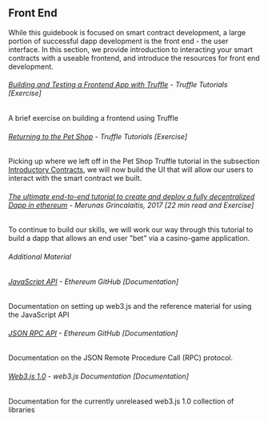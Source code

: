 ## Front End

While this guidebook is focused on smart contract development, a large portion of successful dapp development is the front end - the user interface.  In this section, we provide introduction to interacting your smart contracts with a useable frontend, and introduce the resources for front end development.

###### [Building and Testing a Frontend App with Truffle](http://truffleframework.com/tutorials/building-testing-frontend-app-truffle-3) - Truffle Tutorials \[Exercise\]

A brief exercise on building a frontend using Truffle

###### [Returning to the Pet Shop](http://truffleframework.com/tutorials/pet-shop#creating-a-ui-to-interact-with-our-smart-contract) - Truffle Tutorials \[Exercise\]

Picking up where we left off in the Pet Shop Truffle tutorial in the subsection [Introductory Contracts](https://sunnya97.gitbooks.io/a-beginner-s-guide-to-ethereum-and-dapp-developme/writing-smart-contracts/introductory-contracts.html), we will now build the UI that will allow our users to interact with the smart contract we built.

###### [The ultimate end-to-end tutorial to create and deploy a fully decentralized Dapp in ethereum](https://medium.com/@merunasgrincalaitis/the-ultimate-end-to-end-tutorial-to-create-and-deploy-a-fully-descentralized-dapp-in-ethereum-18f0cf6d7e0e) - Merunas Grincalaitis, 2017 \[22 min read and Exercise\]

To continue to build our skills, we will work our way through this tutorial to build a dapp that allows an end user "bet" via a casino-game application.

###### Additional Material

###### [JavaScript API](https://github.com/ethereum/wiki/wiki/JavaScript-API) - Ethereum GitHub \[Documentation\]

Documentation on setting up web3.js and the reference material for using the JavaScript API

###### [JSON RPC API](https://github.com/ethereum/wiki/wiki/JSON-RPC) - Ethereum GitHub \[Documentation\]

Documentation on the JSON Remote Procedure Call \(RPC\) protocol.

###### [Web3.js 1.0](http://web3js.readthedocs.io/en/1.0/#) - web3.js Documentation \[Documentation\]

Documentation for the currently unreleased web3.js 1.0 collection of libraries

###### 




